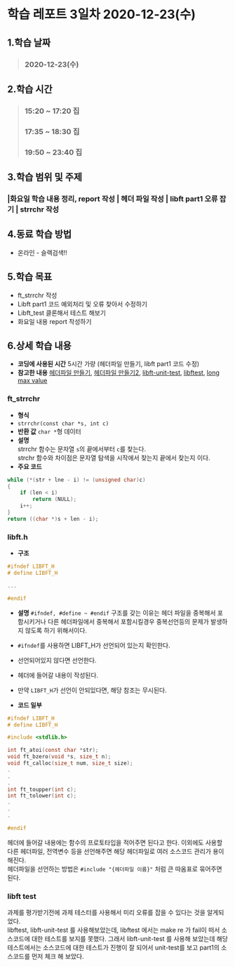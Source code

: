 # 학습 레포트 3일차 2020-12-23(수)
## 1.학습 날짜
> ### 2020-12-23(수)
## 2.학습 시간
> ### 15:20 ~ 17:20 집
> ### 17:35 ~ 18:30 집
> ### 19:50 ~ 23:40 집
## 3.학습 범위 및 주제
### |화요일 학습 내용 정리, report 작성 | 헤더 파일 작성 | libft part1 오류 잡기 | strrchr 작성
## 4.동료 학습 방법
- 온라인 - 슬랙검색!!
## 5.학습 목표
- ft_strrchr 작성
- Libft part1 코드 예외처리 및 오류 찾아서 수정하기
- Libft_test 클론해서 테스트 해보기
- 화요일 내용 report 작성하기
## 6.상세 학습 내용
- **코딩에 사용된 시간** 5시간 가량 (헤더파일 만들기, libft part1 코드 수정)
- **참고한 내용** [헤더파일 만들기](https://pang2h.tistory.com/129), [헤더파일 만들기2](https://www.it-note.kr/7), [libft-unit-test](https://github.com/alelievr/libft-unit-test), [libftest](https://github.com/jtoty/Libftest), [long max value](https://www.google.co.jp/search?ei=FyfjX8OKDtT_wAPc7LqQDw&q=long+max+value&oq=long+max+value&gs_lcp=CgZwc3ktYWIQAzICCAAyAggAMgQIABAeMgQIABAeMgQIABAeMgQIABAeMgQIABAeMgQIABAeMgQIABAeMgQIABAeOgQIABBDOgQIABAKOgYIABAIEB46BggAEAUQHkoFCAgSATFQ2I_kAVjWvOQBYO-95AFoB3AAeACAAaECiAHKF5IBBjAuMTUuM5gBAKABAaoBB2d3cy13aXqwAQDAAQE&sclient=psy-ab&ved=0ahUKEwiD8uiZ_ePtAhXUP3AKHVy2DvIQ4dUDCA0&uact=5)

### ft_strrchr
- **형식**
- `strrchr(const char *s, int c)`
- **반환 값** `char *`형 데이터
- **설명**\
strrchr 함수는 문자열 `s`의 끝에서부터 `c`를 찾는다.\
strchr 함수와 차이점은 문자열 탐색을 시작에서 찾는지 끝에서 찾는지 이다.
- **주요 코드**
```c
while (*(str + lne - i) != (unsigned char)c)
{
    if (len < i)
        return (NULL);
    i++;
}
return ((char *)s + len - i);
```

### libft.h
- **구조**
```c
#ifndef LIBFT_H
# define LIBFT_H

...

#endif
```
- **설명**
`#ifndef, #define ~ #endif` 구조를 갖는 이유는 헤더 파일을 중복해서 포함시키거나 다른 헤더파일에서 중복해서 포함시킬경우 중복선언등의 문제가 발생하지 않도록 하기 위해서이다.

- `#ifndef`를 사용하면 LIBFT_H가 선언되어 있는지 확인한다.
- 선언되어있지 않다면 선언한다.
- 헤더에 들어갈 내용이 작성된다.
- 만약 `LIBFT_H`가 선언이 안되있다면, 해당 참조는 무시된다.

- **코드 일부**
```c
#ifndef LIBFT_H
# define LIBFT_H

#include <stdlib.h>

int ft_atoi(const char *str);
void ft_bzero(void *s, size_t n);
void ft_calloc(size_t num, size_t size);
.
.
.
int ft_toupper(int c);
int ft_tolower(int c);
.
.
.

#endif
```
헤더에 들어갈 내용에는 함수의 프로토타입을 적어주면 된다고 한다. 이외에도 사용할 다른 헤더파일, 전역변수 등을 선언해주면 해당 헤더파일로 여러 소스코드 관리가 용이해진다.\
헤더파일을 선언하는 방법은 `#include "{헤더파일 이름}"` 처럼 큰 따옴표로 묶어주면 된다.

### libft test
과제를 평가받기전에 과제 테스터를 사용해서 미리 오류를 잡을 수 있다는 것을 알게되었다.\
libftest, libft-unit-test 를 사용해보았는데, libftest 에서는 make re 가 fail이 떠서 소스코드에 대한 테스트를 보지를 못했다. 그래서 libft-unit-test 를 사용해 보았는데 해당 테스트에서는 소스코드에 대한 테스트가 진행이 잘 되어서 unit-test를 보고 part1의 소스코드를 먼저 체크 해 보았다.

